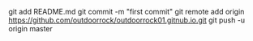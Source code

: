 git add README.md
git commit -m "first commit"
git remote add origin https://github.com/outdoorrock/outdoorrock01.gitnub.io.git
git push -u origin master
